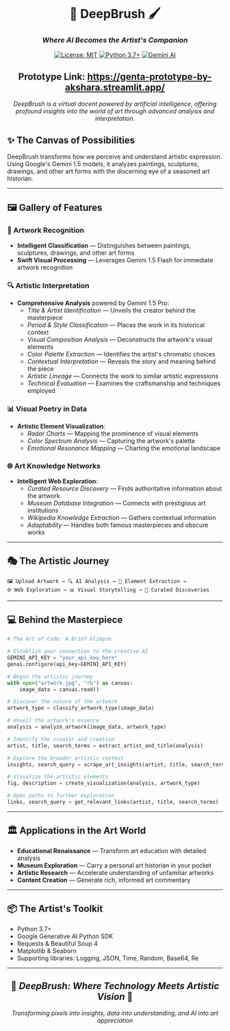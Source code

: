 <div align="center">
  
# 🎨 DeepBrush 🖌️

### *Where AI Becomes the Artist's Companion*

[![License: MIT](https://img.shields.io/badge/License-MIT-gold.svg)](https://opensource.org/licenses/MIT)
[![Python 3.7+](https://img.shields.io/badge/python-3.7+-blue.svg)](https://www.python.org/downloads/)
[![Gemini AI](https://img.shields.io/badge/Powered%20by-Gemini%20AI-purple.svg)](https://gemini.google.com/)

Prototype Link: https://genta-prototype-by-akshara.streamlit.app/
---

</div>

<div align="center">
<i>DeepBrush is a virtual docent powered by artificial intelligence, offering profound insights into the world of art through advanced analysis and interpretation.</i>
</div>

## ✨ The Canvas of Possibilities

DeepBrush transforms how we perceive and understand artistic expression. Using Google's Gemini 1.5 models, it analyzes paintings, sculptures, drawings, and other art forms with the discerning eye of a seasoned art historian.

---

## 🖼️ Gallery of Features

### 🧠 Artwork Recognition
- **Intelligent Classification** — Distinguishes between paintings, sculptures, drawings, and other art forms
- **Swift Visual Processing** — Leverages Gemini 1.5 Flash for immediate artwork recognition

### 🔍 Artistic Interpretation
- **Comprehensive Analysis** powered by Gemini 1.5 Pro:
  - *Title & Artist Identification* — Unveils the creator behind the masterpiece
  - *Period & Style Classification* — Places the work in its historical context
  - *Visual Composition Analysis* — Deconstructs the artwork's visual elements
  - *Color Palette Extraction* — Identifies the artist's chromatic choices
  - *Contextual Interpretation* — Reveals the story and meaning behind the piece
  - *Artistic Lineage* — Connects the work to similar artistic expressions
  - *Technical Evaluation* — Examines the craftsmanship and techniques employed

### 📊 Visual Poetry in Data
- **Artistic Element Visualization**:
  - *Radar Charts* — Mapping the prominence of visual elements
  - *Color Spectrum Analysis* — Capturing the artwork's palette
  - *Emotional Resonance Mapping* — Charting the emotional landscape

### 🌐 Art Knowledge Networks
- **Intelligent Web Exploration**:
  - *Curated Resource Discovery* — Finds authoritative information about the artwork
  - *Museum Database Integration* — Connects with prestigious art institutions
  - *Wikipedia Knowledge Extraction* — Gathers contextual information
  - *Adaptability* — Handles both famous masterpieces and obscure works

---

## 🎭 The Artistic Journey

```
🖼️ Upload Artwork → 🔍 AI Analysis → 🧩 Element Extraction → 
🌐 Web Exploration → 📊 Visual Storytelling → 🔗 Curated Discoveries
```

---

## 💻 Behind the Masterpiece

```python
# The Art of Code: A Brief Glimpse

# Establish your connection to the creative AI
GEMINI_API_KEY = "your_api_key_here"
genai.configure(api_key=GEMINI_API_KEY)

# Begin the artistic journey
with open("artwork.jpg", "rb") as canvas:
    image_data = canvas.read()

# Discover the nature of the artwork
artwork_type = classify_artwork_type(image_data)

# Unveil the artwork's essence
analysis = analyze_artwork(image_data, artwork_type)

# Identify the creator and creation
artist, title, search_terms = extract_artist_and_title(analysis)

# Explore the broader artistic context
insights, search_query = scrape_art_insights(artist, title, search_terms)

# Visualize the artistic elements
fig, description = create_visualization(analysis, artwork_type)

# Open paths to further exploration
links, search_query = get_relevant_links(artist, title, search_terms)
```

---

## 🏛️ Applications in the Art World

- **Educational Renaissance** — Transform art education with detailed analysis
- **Museum Exploration** — Carry a personal art historian in your pocket
- **Artistic Research** — Accelerate understanding of unfamiliar artworks
- **Content Creation** — Generate rich, informed art commentary

---

## 📦 The Artist's Toolkit

- Python 3.7+
- Google Generative AI Python SDK
- Requests & Beautiful Soup 4
- Matplotlib & Seaborn
- Supporting libraries: Logging, JSON, Time, Random, Base64, Re

---

<div align="center">

## 🌟 *DeepBrush: Where Technology Meets Artistic Vision* 🌟

*Transforming pixels into insights, data into understanding, and AI into art appreciation*

</div>
